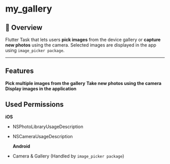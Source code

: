 # my_gallery

## 📌 Overview
 Flutter Task that lets users **pick  images** from the device gallery or **capture new photos** using the camera. Selected images are displayed in the app using `image_picker package`.

---

## Features
 **Pick multiple images from the gallery**
 **Take new photos using the camera**  
 **Display images in the application**  
 

##  Used Permissions 
  **iOS**
- <key>NSPhotoLibraryUsageDescription</key>
- <key>NSCameraUsageDescription</key>

  **Android**

- Camera & Gallery (Handled by `image_picker package`)